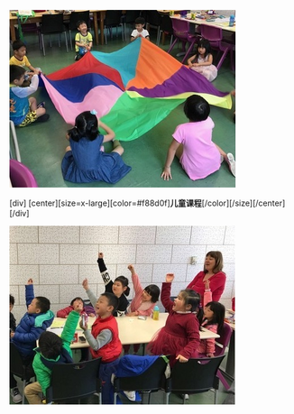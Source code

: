 ![](childrens3.jpg)

[div]
[center][size=x-large][color=#f88d0f]**儿童课程**[/color][/size][/center][/div]

![](childrens4.jpg)

